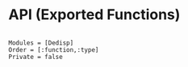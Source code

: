 # API (Exported Functions)

```@index
```

```@autodocs
Modules = [Dedisp]
Order = [:function,:type]
Private = false
```
